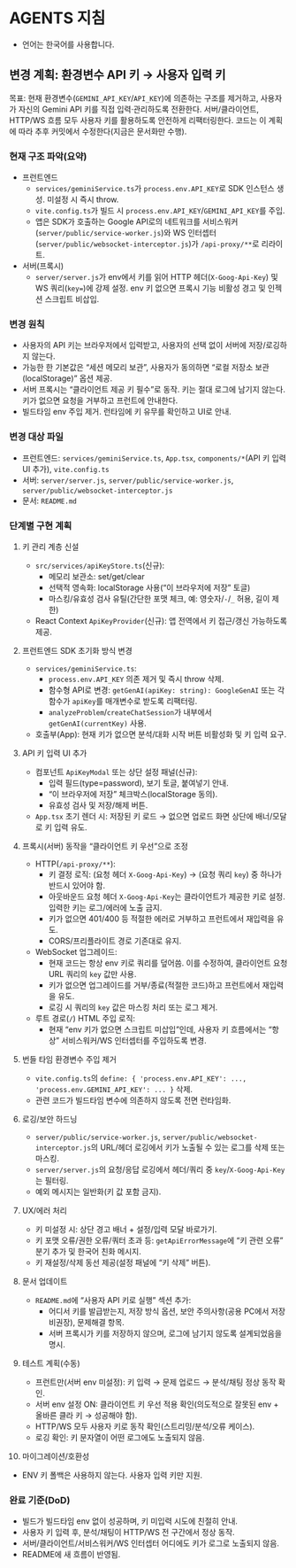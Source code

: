 # AGENTS 지침

- 언어는 한국어를 사용합니다.

## 변경 계획: 환경변수 API 키 → 사용자 입력 키

목표: 현재 환경변수(`GEMINI_API_KEY`/`API_KEY`)에 의존하는 구조를 제거하고, 사용자가 자신의 Gemini API 키를 직접 입력·관리하도록 전환한다. 서버/클라이언트, HTTP/WS 흐름 모두 사용자 키를 활용하도록 안전하게 리팩터링한다. 코드는 이 계획에 따라 추후 커밋에서 수정한다(지금은 문서화만 수행).

### 현재 구조 파악(요약)
- 프런트엔드
  - `services/geminiService.ts`가 `process.env.API_KEY`로 SDK 인스턴스 생성. 미설정 시 즉시 throw.
  - `vite.config.ts`가 빌드 시 `process.env.API_KEY`/`GEMINI_API_KEY`를 주입.
  - 앱은 SDK가 호출하는 Google API로의 네트워크를 서비스워커(`server/public/service-worker.js`)와 WS 인터셉터(`server/public/websocket-interceptor.js`)가 `/api-proxy/**`로 리라이트.
- 서버(프록시)
  - `server/server.js`가 env에서 키를 읽어 HTTP 헤더(`X-Goog-Api-Key`) 및 WS 쿼리(`key=`)에 강제 설정. env 키 없으면 프록시 기능 비활성 경고 및 인젝션 스크립트 비삽입.

### 변경 원칙
- 사용자의 API 키는 브라우저에서 입력받고, 사용자의 선택 없이 서버에 저장/로깅하지 않는다.
- 가능한 한 기본값은 “세션 메모리 보관”, 사용자가 동의하면 “로컬 저장소 보관(localStorage)” 옵션 제공.
 - 서버 프록시는 “클라이언트 제공 키 필수”로 동작. 키는 절대 로그에 남기지 않는다. 키가 없으면 요청을 거부하고 프런트에 안내한다.
- 빌드타임 env 주입 제거. 런타임에 키 유무를 확인하고 UI로 안내.

### 변경 대상 파일
- 프런트엔드: `services/geminiService.ts`, `App.tsx`, `components/*`(API 키 입력 UI 추가), `vite.config.ts`
- 서버: `server/server.js`, `server/public/service-worker.js`, `server/public/websocket-interceptor.js`
- 문서: `README.md`

### 단계별 구현 계획
1) 키 관리 계층 신설
   - `src/services/apiKeyStore.ts`(신규):
     - 메모리 보관소: set/get/clear
     - 선택적 영속화: localStorage 사용(“이 브라우저에 저장” 토글)
     - 마스킹/유효성 검사 유틸(간단한 포맷 체크, 예: 영숫자/`-`/`_` 허용, 길이 제한)
   - React Context `ApiKeyProvider`(신규): 앱 전역에서 키 접근/갱신 가능하도록 제공.

2) 프런트엔드 SDK 초기화 방식 변경
   - `services/geminiService.ts`:
     - `process.env.API_KEY` 의존 제거 및 즉시 throw 삭제.
     - 함수형 API로 변경: `getGenAI(apiKey: string): GoogleGenAI` 또는 각 함수가 `apiKey`를 매개변수로 받도록 리팩터링.
     - `analyzeProblem`/`createChatSession`가 내부에서 `getGenAI(currentKey)` 사용.
   - 호출부(App): 현재 키가 없으면 분석/대화 시작 버튼 비활성화 및 키 입력 요구.

3) API 키 입력 UI 추가
   - 컴포넌트 `ApiKeyModal` 또는 상단 설정 패널(신규):
     - 입력 필드(type=password), 보기 토글, 붙여넣기 안내.
     - “이 브라우저에 저장” 체크박스(localStorage 동의).
     - 유효성 검사 및 저장/해제 버튼.
   - `App.tsx` 초기 렌더 시: 저장된 키 로드 → 없으면 업로드 화면 상단에 배너/모달로 키 입력 유도.

4) 프록시(서버) 동작을 “클라이언트 키 우선”으로 조정
   - HTTP(`/api-proxy/**`):
     - 키 결정 로직: (요청 헤더 `X-Goog-Api-Key`) → (요청 쿼리 `key`) 중 하나가 반드시 있어야 함.
     - 아웃바운드 요청 헤더 `X-Goog-Api-Key`는 클라이언트가 제공한 키로 설정. 입력한 키는 로그/에러에 노출 금지.
     - 키가 없으면 401/400 등 적절한 에러로 거부하고 프런트에서 재입력을 유도.
     - CORS/프리플라이트 경로 기존대로 유지.
   - WebSocket 업그레이드:
     - 현재 코드는 항상 env 키로 쿼리를 덮어씀. 이를 수정하여, 클라이언트 요청 URL 쿼리의 `key` 값만 사용.
     - 키가 없으면 업그레이드를 거부/종료(적절한 코드)하고 프런트에서 재입력을 유도.
     - 로깅 시 쿼리의 `key` 값은 마스킹 처리 또는 로그 제거.
   - 루트 경로(`/`) HTML 주입 로직:
     - 현재 “env 키가 없으면 스크립트 미삽입”인데, 사용자 키 흐름에서는 “항상” 서비스워커/WS 인터셉터를 주입하도록 변경.

5) 번들 타임 환경변수 주입 제거
   - `vite.config.ts`의 `define: { 'process.env.API_KEY': ..., 'process.env.GEMINI_API_KEY': ... }` 삭제.
   - 관련 코드가 빌드타임 변수에 의존하지 않도록 전면 런타임화.

6) 로깅/보안 하드닝
   - `server/public/service-worker.js`, `server/public/websocket-interceptor.js`의 URL/헤더 로깅에서 키가 노출될 수 있는 로그를 삭제 또는 마스킹.
   - `server/server.js`의 요청/응답 로깅에서 헤더/쿼리 중 `key`/`X-Goog-Api-Key`는 필터링.
   - 예외 메시지는 일반화(키 값 포함 금지).

7) UX/에러 처리
   - 키 미설정 시: 상단 경고 배너 + 설정/입력 모달 바로가기.
   - 키 포맷 오류/권한 오류/쿼터 초과 등: `getApiErrorMessage`에 “키 관련 오류” 분기 추가 및 한국어 친화 메시지.
   - 키 재설정/삭제 동선 제공(설정 패널에 “키 삭제” 버튼).

8) 문서 업데이트
   - `README.md`에 “사용자 API 키로 실행” 섹션 추가:
     - 어디서 키를 발급받는지, 저장 방식 옵션, 보안 주의사항(공용 PC에서 저장 비권장), 문제해결 항목.
     - 서버 프록시가 키를 저장하지 않으며, 로그에 남기지 않도록 설계되었음을 명시.

9) 테스트 계획(수동)
   - 프런트만(서버 env 미설정): 키 입력 → 문제 업로드 → 분석/채팅 정상 동작 확인.
   - 서버 env 설정 ON: 클라이언트 키 우선 적용 확인(의도적으로 잘못된 env + 올바른 클라 키 → 성공해야 함).
   - HTTP/WS 모두 사용자 키로 동작 확인(스트리밍/분석/오류 케이스).
   - 로깅 확인: 키 문자열이 어떤 로그에도 노출되지 않음.

10) 마이그레이션/호환성
   - ENV 키 폴백은 사용하지 않는다. 사용자 입력 키만 지원.

### 완료 기준(DoD)
- 빌드가 빌드타임 env 없이 성공하며, 키 미입력 시도에 친절히 안내.
- 사용자 키 입력 후, 분석/채팅이 HTTP/WS 전 구간에서 정상 동작.
- 서버/클라이언트/서비스워커/WS 인터셉터 어디에도 키가 로그로 노출되지 않음.
- README에 새 흐름이 반영됨.
